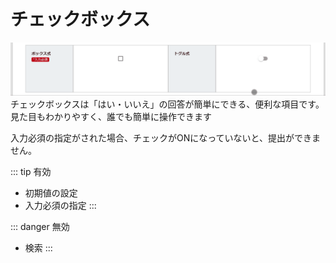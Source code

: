 # チェックボックス
![チェックボックスの操作](./template/checkbox.gif)
チェックボックスは「はい・いいえ」の回答が簡単にできる、便利な項目です。見た目もわかりやすく、誰でも簡単に操作できます

入力必須の指定がされた場合、チェックがONになっていないと、提出ができません。

::: tip 有効
- 初期値の設定
- 入力必須の指定
:::

::: danger 無効
- 検索
:::